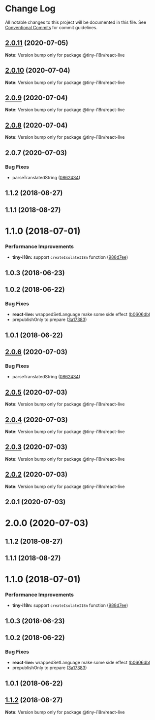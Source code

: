 # Change Log

All notable changes to this project will be documented in this file.
See [Conventional Commits](https://conventionalcommits.org) for commit guidelines.

<a name="2.0.11"></a>
## [2.0.11](https://github.com/imcuttle/tiny-i18n/compare/@tiny-i18n/react-live@2.0.10...@tiny-i18n/react-live@2.0.11) (2020-07-05)




**Note:** Version bump only for package @tiny-i18n/react-live

<a name="2.0.10"></a>
## [2.0.10](https://github.com/imcuttle/tiny-i18n/compare/@tiny-i18n/react-live@2.0.9...@tiny-i18n/react-live@2.0.10) (2020-07-04)




**Note:** Version bump only for package @tiny-i18n/react-live

<a name="2.0.9"></a>
## [2.0.9](https://github.com/imcuttle/tiny-i18n/compare/@tiny-i18n/react-live@2.0.8...@tiny-i18n/react-live@2.0.9) (2020-07-04)




**Note:** Version bump only for package @tiny-i18n/react-live

<a name="2.0.8"></a>
## [2.0.8](https://github.com/imcuttle/tiny-i18n/compare/@tiny-i18n/react-live@2.0.7...@tiny-i18n/react-live@2.0.8) (2020-07-04)




**Note:** Version bump only for package @tiny-i18n/react-live

<a name="2.0.7"></a>
## 2.0.7 (2020-07-03)


### Bug Fixes

* parseTranslatedString ([0862434](https://github.com/imcuttle/tiny-i18n/commit/0862434))



<a name="1.1.2"></a>
## 1.1.2 (2018-08-27)



<a name="1.1.1"></a>
## 1.1.1 (2018-08-27)



<a name="1.1.0"></a>
# 1.1.0 (2018-07-01)


### Performance Improvements

* **tiny-i18n:** support `createIsolateI18n` function ([988d7ee](https://github.com/imcuttle/tiny-i18n/commit/988d7ee))



<a name="1.0.3"></a>
## 1.0.3 (2018-06-23)



<a name="1.0.2"></a>
## 1.0.2 (2018-06-22)


### Bug Fixes

* **react-live:** wrappedSetLanguage make some side effect ([b0606db](https://github.com/imcuttle/tiny-i18n/commit/b0606db))
* prepublishOnly to prepare ([3a17383](https://github.com/imcuttle/tiny-i18n/commit/3a17383))



<a name="1.0.1"></a>
## 1.0.1 (2018-06-22)




<a name="2.0.6"></a>
## [2.0.6](https://github.com/imcuttle/tiny-i18n/compare/@tiny-i18n/react-live@2.0.5...@tiny-i18n/react-live@2.0.6) (2020-07-03)


### Bug Fixes

* parseTranslatedString ([0862434](https://github.com/imcuttle/tiny-i18n/commit/0862434))




<a name="2.0.5"></a>
## [2.0.5](https://github.com/imcuttle/tiny-i18n/compare/@tiny-i18n/react-live@2.0.4...@tiny-i18n/react-live@2.0.5) (2020-07-03)




**Note:** Version bump only for package @tiny-i18n/react-live

<a name="2.0.4"></a>
## [2.0.4](https://github.com/imcuttle/tiny-i18n/compare/@tiny-i18n/react-live@2.0.3...@tiny-i18n/react-live@2.0.4) (2020-07-03)




**Note:** Version bump only for package @tiny-i18n/react-live

<a name="2.0.3"></a>
## [2.0.3](https://github.com/imcuttle/tiny-i18n/compare/@tiny-i18n/react-live@2.0.2...@tiny-i18n/react-live@2.0.3) (2020-07-03)




**Note:** Version bump only for package @tiny-i18n/react-live

<a name="2.0.2"></a>
## [2.0.2](https://github.com/imcuttle/tiny-i18n/compare/@tiny-i18n/react-live@2.0.1...@tiny-i18n/react-live@2.0.2) (2020-07-03)




**Note:** Version bump only for package @tiny-i18n/react-live

<a name="2.0.1"></a>
## 2.0.1 (2020-07-03)



<a name="2.0.0"></a>
# 2.0.0 (2020-07-03)



<a name="1.1.2"></a>
## 1.1.2 (2018-08-27)



<a name="1.1.1"></a>
## 1.1.1 (2018-08-27)



<a name="1.1.0"></a>
# 1.1.0 (2018-07-01)


### Performance Improvements

* **tiny-i18n:** support `createIsolateI18n` function ([988d7ee](https://github.com/imcuttle/tiny-i18n/commit/988d7ee))



<a name="1.0.3"></a>
## 1.0.3 (2018-06-23)



<a name="1.0.2"></a>
## 1.0.2 (2018-06-22)


### Bug Fixes

* **react-live:** wrappedSetLanguage make some side effect ([b0606db](https://github.com/imcuttle/tiny-i18n/commit/b0606db))
* prepublishOnly to prepare ([3a17383](https://github.com/imcuttle/tiny-i18n/commit/3a17383))



<a name="1.0.1"></a>
## 1.0.1 (2018-06-22)




<a name="1.1.2"></a>
## [1.1.2](https://github.com/imcuttle/tiny-i18n/compare/v1.1.1...v1.1.2) (2018-08-27)




**Note:** Version bump only for package @tiny-i18n/react-live
